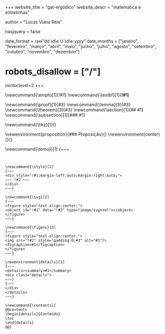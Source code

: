 <!-- ---------------------------------------------------
Add here global page variables to use throughout your
website.
The website_* must be defined for the RSS to work
----------------------------------------------------- -->
+++
website_title = "gat-ergódico"
website_descr = "matemática e entrelinhas"

author = "Lucas Viana Reis"

hasjquery = false

date_format = raw"dd \d\e U \d\e yyyy"
date_months = ["janeiro", "fevereiro", "março", "abril", "maio", "junho", "julho", "agosto", "setembro", "outubro", "novembro", "dezembro"]

# robots_disallow = ["/"]

mintoclevel=2
+++

<!-- Latex-like syntax -->

\newcommand{\emph}[1]{_!#1_}
\newcommand{\textbf}[1]{**!#1**}

\newcommand{\proof}[1]{#3}
\newcommand{\lemma}[3]{#3}
\newcommand{\theorem}[3]{#3}
\newcommand{\section}[1]{## #1}
\newcommand{\subsection}[1]{### #1}

\newcommand{\tikz}[1]{}

\newenvironment{proposition}{### Proposição}{}
\newenvironment{center}{}{}

<!-- end Latex-like syntax -->


\newcommand{\temoji}[1]
{~~~
<i class="twa twa-!#1"  aria-role="presentation" aria-label="!#1"></i>
~~~}


\newcommand{\style}[2]
{~~~
<div style="!#1;margin-left:auto;margin-right:auto;">
~~~ !#2 ~~~
</div>
~~~}

\newcommand{\svg}[2]
{~~~
<figure style="text-align:center;">
<object id="!#1" data="!#2" type="image/svg+xml"></object>
</figure>
~~~}

\newcommand{\figenv}[3]
{~~~
<figure style="text-align:center;">
<img src="!#2" style="padding:0;#3" alt="#1"/>
<figcaption>#1</figcaption>
</figure>
~~~}

\newenvironment{details}[1]
{~~~
<details><summary>#1</summary>
<div class="details">
~~~}
{~~~
</div>
</details>
~~~}

\newcommand{\contents}{
@@contents 
\begin{details}{Conteúdo}
\toc 
\end{details}
@@}
